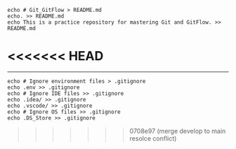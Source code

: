     echo # Git_GitFlow > README.md
    echo. >> README.md
    echo This is a practice repository for mastering Git and GitFlow. >> README.md

    

<<<<<<< HEAD
=======
***********************************************

    echo # Ignore environment files > .gitignore
    echo .env >> .gitignore
    echo # Ignore IDE files >> .gitignore
    echo .idea/ >> .gitignore
    echo .vscode/ >> .gitignore
    echo # Ignore OS files >> .gitignore
    echo .DS_Store >> .gitignore




>>>>>>> 0708e97 (merge develop to main resolce conflict)
